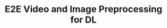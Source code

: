 ---
title: 'E2E Video and Image Preprocessing for DL'
desc: 'This project provides general modules for video and images preprocessing and feature extraction.'
link: https://github.com/simulamet-host/video_analytics
---